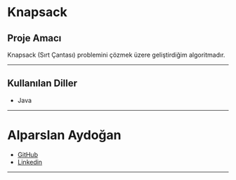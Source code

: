 # Knapsack

## Proje Amacı
Knapsack (Sırt Çantası) problemini çözmek üzere geliştirdiğim algoritmadır.
*** 
## Kullanılan Diller
* Java
***


# Alparslan Aydoğan
- [GitHub](https://github.com/Alparslan524?tab=repositories)
- [Linkedin](https://www.linkedin.com/in/alparslan-aydoğan-6038771bb/)
***
